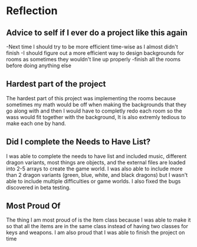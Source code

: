 # Reflection

## Advice to self if I ever do a project like this again

-Next time I should try to be more efficient time-wise as I almost didn't finish
-I should figure out a more efficient way to design backgrounds for rooms as sometimes they wouldn't line up properly
-finish all the rooms before doing anything else

## Hardest part of the project

The hardest part of this project was implementing the rooms because sometimes my math would be off when making the backgrounds that they go along with and then I would have to 
completly redo each room so the wass would fit together with the background, It is also extremly tedious to make each one by hand.

## Did I complete the Needs to Have List?

I was able to complete the needs to have list and included music, different dragon variants, most things are objects, and the external files are loaded into 2-5 arrays to create the game world. I was also able to include more than 2 dragon variants (green, blue, white, and black dragons) but I wasn't able to include multiple difficulties or game worlds. I also fixed the bugs discovered in beta testing.

## Most Proud Of
The thing I am most proud of is the Item class because I was able to make it so that all the items are in the same class instead of having two classes for keys and weapons. I am also proud that I was able to finish the project on time
